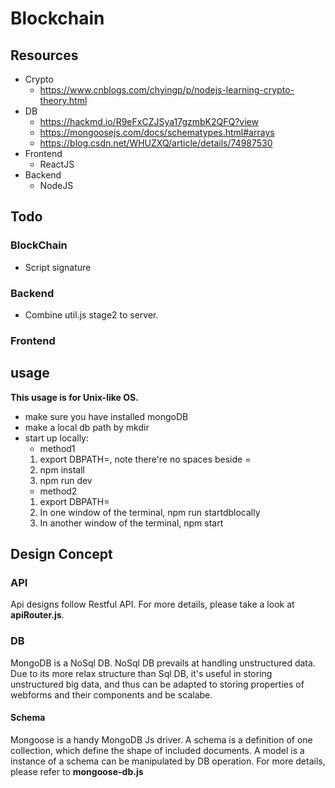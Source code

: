 # Blockchain
## Resources
- Crypto
    - https://www.cnblogs.com/chyingp/p/nodejs-learning-crypto-theory.html
- DB
    - https://hackmd.io/R9eFxCZJSya17gzmbK2QFQ?view
    - https://mongoosejs.com/docs/schematypes.html#arrays
    - https://blog.csdn.net/WHUZXQ/article/details/74987530
- Frontend
    - ReactJS
- Backend
    - NodeJS

## Todo 
### BlockChain
- Script signature
### Backend
- Combine util.js stage2 to server.
### Frontend

## usage
**This usage is for Unix-like OS.**
- make sure you have installed mongoDB
- make a local db path by mkdir <YOUR DB PATH>
- start up locally: 
    - method1
    1. export DBPATH=<YOUR DB PATH>, note there're no spaces beside =
    2. npm install
    3. npm run dev
    - method2
    1. export DBPATH=<YOUR DB PATH>
    2. In one window of the terminal, npm run startdblocally
    3. In another window of the terminal, npm start

## Design Concept
### API
Api designs follow Restful API.
For more details, please take a look at **apiRouter.js**.
### DB
MongoDB is a NoSql DB. NoSql DB prevails at handling unstructured data.
Due to its more relax structure than Sql DB, it's useful in storing  unstructured big data, and thus can be adapted to storing properties of webforms and their components and be scalabe.
#### Schema
Mongoose is a handy MongoDB Js driver.
A schema is a definition of one collection, which define the shape of included documents.
A model is a instance of a schema can be manipulated by DB operation.
For more details, please refer to **mongoose-db.js**